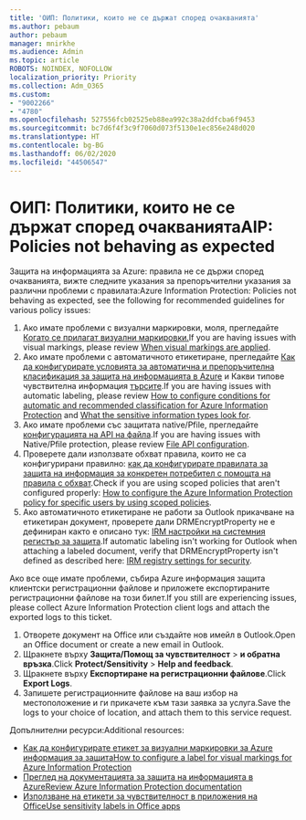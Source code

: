 ```yaml
---
title: 'ОИП: Политики, които не се държат според очакванията'
ms.author: pebaum
author: pebaum
manager: mnirkhe
ms.audience: Admin
ms.topic: article
ROBOTS: NOINDEX, NOFOLLOW
localization_priority: Priority
ms.collection: Adm_O365
ms.custom:
- "9002266"
- "4780"
ms.openlocfilehash: 527556fcb02525eb88ea992c38a2ddfcba6f9453
ms.sourcegitcommit: bc7d6f4f3c9f7060d073f5130e1ec856e248d020
ms.translationtype: HT
ms.contentlocale: bg-BG
ms.lasthandoff: 06/02/2020
ms.locfileid: "44506547"
---
```

# <a name="aip-policies-not-behaving-as-expected"></a><span data-ttu-id="abb80-102">ОИП: Политики, които не се държат според очакванията</span><span class="sxs-lookup"><span data-stu-id="abb80-102">AIP: Policies not behaving as expected</span></span>

<span data-ttu-id="abb80-103">Защита на информацията за Azure: правила не се държи според очакванията, вижте следните указания за препоръчителни указания за различни проблеми с правилата:</span><span class="sxs-lookup"><span data-stu-id="abb80-103">Azure Information Protection: Policies not behaving as expected, see the following for recommended guidelines for various policy issues:</span></span>

1. <span data-ttu-id="abb80-104">Ако имате проблеми с визуални маркировки, моля, прегледайте [Когато се прилагат визуални маркировки.](https://docs.microsoft.com/azure/information-protection/configure-policy-markings#when-visual-markings-are-applied)</span><span class="sxs-lookup"><span data-stu-id="abb80-104">If you are having issues with visual markings, please review [When visual markings are applied](https://docs.microsoft.com/azure/information-protection/configure-policy-markings#when-visual-markings-are-applied).</span></span>
2. <span data-ttu-id="abb80-105">Ако имате проблеми с автоматичното етикетиране, прегледайте [Как да конфигурирате условията за автоматична и препоръчителна класификация за защита на информацията в Azure](https://docs.microsoft.com/azure/information-protection/configure-policy-classification) и Какви типове чувствителна информация [търсите](https://docs.microsoft.com/microsoft-365/compliance/sensitive-information-type-entity-definitions).</span><span class="sxs-lookup"><span data-stu-id="abb80-105">If you are having issues with automatic labeling, please review [How to configure conditions for automatic and recommended classification for Azure Information Protection](https://docs.microsoft.com/azure/information-protection/configure-policy-classification) and [What the sensitive information types look for](https://docs.microsoft.com/microsoft-365/compliance/sensitive-information-type-entity-definitions).</span></span>
3. <span data-ttu-id="abb80-106">Ако имате проблеми със защитата native/Pfile, прегледайте [конфигурацията на API на файла](https://docs.microsoft.com/azure/information-protection/develop/file-api-configuration).</span><span class="sxs-lookup"><span data-stu-id="abb80-106">If you are having issues with Native/Pfile protection, please review [File API configuration](https://docs.microsoft.com/azure/information-protection/develop/file-api-configuration).</span></span>
4. <span data-ttu-id="abb80-107">Проверете дали използвате обхват правила, които не са конфигурирани правилно: [как да конфигурирате правилата за защита на информация за конкретен потребител с помощта на правила с обхват](https://docs.microsoft.com/azure/information-protection/configure-policy-scope).</span><span class="sxs-lookup"><span data-stu-id="abb80-107">Check if you are using scoped policies that aren't configured properly: [How to configure the Azure Information Protection policy for specific users by using scoped policies](https://docs.microsoft.com/azure/information-protection/configure-policy-scope).</span></span>
5. <span data-ttu-id="abb80-108">Ако автоматичното етикетиране не работи за Outlook прикачване на етикетиран документ, проверете дали DRMEncryptProperty не е дефиниран както е описано тук: [IRM настройки на системния регистър за защита](https://docs.microsoft.com/deployoffice/security/protect-sensitive-messages-and-documents-by-using-irm-in-office#office-2016-irm-registry-key-options).</span><span class="sxs-lookup"><span data-stu-id="abb80-108">If automatic labeling isn't working for Outlook when attaching a labeled document, verify that DRMEncryptProperty isn't defined as described here: [IRM registry settings for security](https://docs.microsoft.com/deployoffice/security/protect-sensitive-messages-and-documents-by-using-irm-in-office#office-2016-irm-registry-key-options).</span></span>

<span data-ttu-id="abb80-109">Ако все още имате проблеми, събира Azure информация защита клиентски регистрационни файлове и приложете експортираните регистрационни файлове на този билет.</span><span class="sxs-lookup"><span data-stu-id="abb80-109">If you still are experiencing issues, please collect Azure Information Protection client logs and attach the exported logs to this ticket.</span></span>

1. <span data-ttu-id="abb80-110">Отворете документ на Office или създайте нов имейл в Outlook.</span><span class="sxs-lookup"><span data-stu-id="abb80-110">Open an Office document or create a new email in Outlook.</span></span>
2. <span data-ttu-id="abb80-111">Щракнете върху **Защита/Помощ за чувствителност**  >  **и обратна връзка**.</span><span class="sxs-lookup"><span data-stu-id="abb80-111">Click **Protect/Sensitivity** > **Help and feedback**.</span></span>
3. <span data-ttu-id="abb80-112">Щракнете върху **Експортиране на регистрационни файлове**.</span><span class="sxs-lookup"><span data-stu-id="abb80-112">Click **Export Logs**.</span></span>
4. <span data-ttu-id="abb80-113">Запишете регистрационните файлове на ваш избор на местоположение и ги прикачете към тази заявка за услуга.</span><span class="sxs-lookup"><span data-stu-id="abb80-113">Save the logs to your choice of location, and attach them to this service request.</span></span>

<span data-ttu-id="abb80-114">Допълнителни ресурси:</span><span class="sxs-lookup"><span data-stu-id="abb80-114">Additional resources:</span></span>

- [<span data-ttu-id="abb80-115">Как да конфигурирате етикет за визуални маркировки за Azure информация за защита</span><span class="sxs-lookup"><span data-stu-id="abb80-115">How to configure a label for visual markings for Azure Information Protection</span></span>](https://docs.microsoft.com/azure/information-protection/configure-policy-markings)
- [<span data-ttu-id="abb80-116">Преглед на документацията за защита на информацията в Azure</span><span class="sxs-lookup"><span data-stu-id="abb80-116">Review Azure Information Protection documentation</span></span>](https://docs.microsoft.com/azure/information-protection/what-is-information-protection)
- [<span data-ttu-id="abb80-117">Използване на етикети за чувствителност в приложения на Office</span><span class="sxs-lookup"><span data-stu-id="abb80-117">Use sensitivity labels in Office apps</span></span>](https://docs.microsoft.com/microsoft-365/compliance/sensitivity-labels-office-apps)

